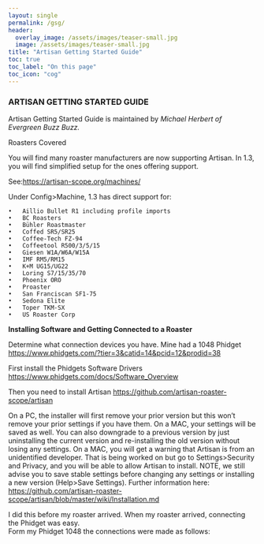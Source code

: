 ```yaml
---
layout: single
permalink: /gsg/
header:
  overlay_image: /assets/images/teaser-small.jpg
  image: /assets/images/teaser-small.jpg
title: "Artisan Getting Started Guide"
toc: true
toc_label: "On this page"
toc_icon: "cog"
---
```


### ARTISAN GETTING STARTED GUIDE

Artisan Getting Started Guide is maintained by *Michael Herbert of Evergreen Buzz Buzz.*

Roasters Covered

You will find many roaster manufacturers are now supporting Artisan.  In 1.3, you will find simplified setup for the ones offering support.    

See:https://artisan-scope.org/machines/



Under Config>Machine, 1.3 has direct support for:

	•	Aillio Bullet R1 including profile imports
	•	BC Roasters
	•	Bühler Roastmaster
	•	Coffed SR5/SR25
	•	Coffee-Tech FZ-94
	•	Coffeetool R500/3/5/15
	•	Giesen W1A/W6A/W15A
	•	IMF RM5/RM15
	•	K+M UG15/UG22
	•	Loring S7/15/35/70
	•	Phoenix ORO
	•	Proaster
	•	San Franciscan SF1-75
	•	Sedona Elite
	•	Toper TKM-SX
	•	US Roaster Corp

**Installing Software and Getting Connected to a Roaster**

Determine what connection devices you have.  Mine had a 1048 Phidget
https://www.phidgets.com/?tier=3&catid=14&pcid=12&prodid=38

First install the Phidgets Software Drivers
https://www.phidgets.com/docs/Software_Overview

Then you need to install Artisan
https://github.com/artisan-roaster-scope/artisan

On a PC, the installer will first remove your prior version but this won’t remove your prior settings if you have them.  On a MAC, your settings will be saved as well.  You can also downgrade to a previous version by just uninstalling the current version and re-installing the old version without losing any settings.  On a MAC, you will get a warning that Artisan is from an unidentified developer.  That is being worked on but go to Settings>Security and Privacy, and you will be able to allow Artisan to install.  NOTE, we still advise you to save stable settings before changing any settings or installing a new version (Help>Save Settings).
Further information here:
https://github.com/artisan-roaster-scope/artisan/blob/master/wiki/Installation.md



I did this before my roaster arrived.  When my roaster arrived, connecting the Phidget was easy.  
Form my Phidget 1048 the connections were made as follows:
